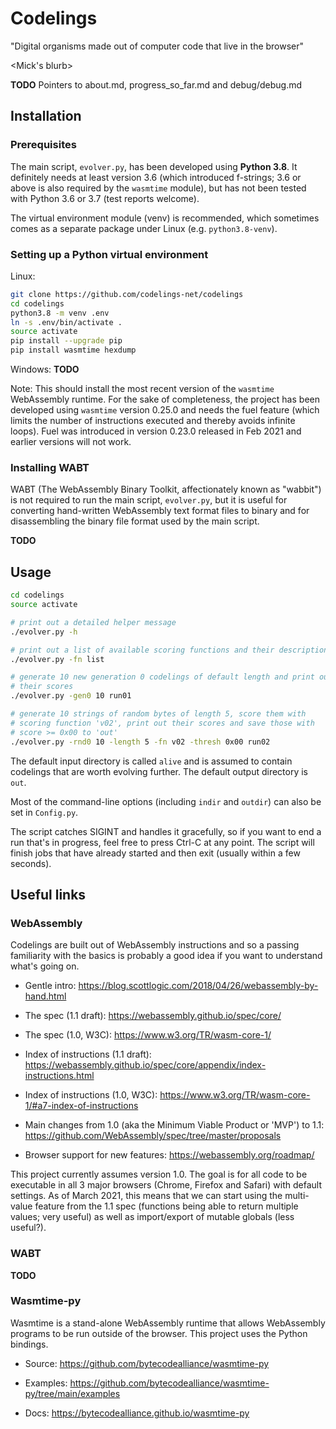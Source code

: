 # Codelings
"Digital organisms made out of computer code that live in the browser"

<Mick's blurb>

**TODO** Pointers to about.md, progress_so_far.md and debug/debug.md


## Installation

### Prerequisites

The main script, `evolver.py`, has been developed using **Python 3.8**. It 
definitely needs at least version 3.6 (which introduced f-strings; 3.6 or above 
is also required by the `wasmtime` module), but has not been tested with Python 
3.6 or 3.7 (test reports welcome).

The virtual environment module (venv) is recommended, which sometimes comes as 
a separate package under Linux (e.g. `python3.8-venv`).

### Setting up a Python virtual environment

Linux:

```bash
git clone https://github.com/codelings-net/codelings
cd codelings
python3.8 -m venv .env
ln -s .env/bin/activate .
source activate
pip install --upgrade pip
pip install wasmtime hexdump
```

Windows: **TODO**

Note: This should install the most recent version of the `wasmtime` WebAssembly 
runtime. For the sake of completeness, the project has been developed using 
`wasmtime` version 0.25.0 and needs the fuel feature (which limits the number 
of instructions executed and thereby avoids infinite loops). Fuel was 
introduced in version 0.23.0 released in Feb 2021 and earlier versions will not 
work.

### Installing WABT

WABT (The WebAssembly Binary Toolkit, affectionately known as "wabbit") is not 
required to run the main script, `evolver.py`, but it is useful for converting 
hand-written WebAssembly text format files to binary and for disassembling the 
binary file format used by the main script.

**TODO**


## Usage

```bash
cd codelings
source activate

# print out a detailed helper message
./evolver.py -h

# print out a list of available scoring functions and their descriptions
./evolver.py -fn list

# generate 10 new generation 0 codelings of default length and print out
# their scores
./evolver.py -gen0 10 run01

# generate 10 strings of random bytes of length 5, score them with
# scoring function 'v02', print out their scores and save those with 
# score >= 0x00 to 'out'
./evolver.py -rnd0 10 -length 5 -fn v02 -thresh 0x00 run02
```

The default input directory is called `alive` and is assumed to contain 
codelings that are worth evolving further. The default output directory is 
`out`.

Most of the command-line options (including `indir` and `outdir`) can also be 
set in `Config.py`.

The script catches SIGINT and handles it gracefully, so if you want to end a 
run that's in progress, feel free to press Ctrl-C at any point. The script will 
finish jobs that have already started and then exit (usually within a few 
seconds).


## Useful links

### WebAssembly

Codelings are built out of WebAssembly instructions and so a passing 
familiarity with the basics is probably a good idea if you want to understand 
what's going on.

- Gentle intro: https://blog.scottlogic.com/2018/04/26/webassembly-by-hand.html

- The spec (1.1 draft): https://webassembly.github.io/spec/core/

- The spec (1.0, W3C): https://www.w3.org/TR/wasm-core-1/

- Index of instructions (1.1 draft): 
https://webassembly.github.io/spec/core/appendix/index-instructions.html

- Index of instructions (1.0, W3C):
https://www.w3.org/TR/wasm-core-1/#a7-index-of-instructions

- Main changes from 1.0 (aka the Minimum Viable Product or 'MVP') to 1.1:
https://github.com/WebAssembly/spec/tree/master/proposals

- Browser support for new features: https://webassembly.org/roadmap/

This project currently assumes version 1.0. The goal is for all code to be 
executable in all 3 major browsers (Chrome, Firefox and Safari) with default 
settings. As of March 2021, this means that we can start using the multi-value 
feature from the 1.1 spec (functions being able to return multiple values; very 
useful) as well as import/export of mutable globals (less useful?).

### WABT

**TODO**


### Wasmtime-py

Wasmtime is a stand-alone WebAssembly runtime that allows WebAssembly programs 
to be run outside of the browser. This project uses the Python bindings.

- Source: https://github.com/bytecodealliance/wasmtime-py

- Examples: https://github.com/bytecodealliance/wasmtime-py/tree/main/examples

- Docs: https://bytecodealliance.github.io/wasmtime-py
